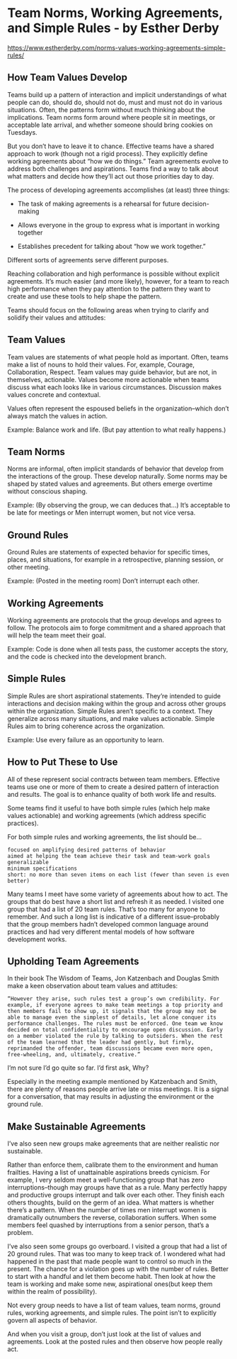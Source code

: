 # Team Norms, Working Agreements, and Simple Rules - by Esther Derby

https://www.estherderby.com/norms-values-working-agreements-simple-rules/


## How Team Values Develop

Teams build up a pattern of interaction and implicit understandings of what people can do, should do, should not do, must and must not do in various situations. Often, the patterns form without much thinking about the implications. Team norms form around where people sit in meetings, or acceptable late arrival, and whether someone should bring cookies on Tuesdays.

But you don’t have to leave it to chance. Effective teams have a shared approach to work (though not a rigid process). They explicitly define working agreements about “how we do things.” Team agreements evolve to address both challenges and aspirations. Teams find a way to talk about what matters and decide how they’ll act out those priorities day to day.

The process of developing agreements accomplishes (at least) three things:

* The task of making agreements is a rehearsal for future decision-making

* Allows everyone in the group to express what is important in working together

* Establishes precedent for talking about “how we work together.”

Different sorts of agreements serve different purposes.

Reaching collaboration and high performance is possible without explicit agreements.  It’s much easier (and more likely), however, for a team to reach high performance when they pay attention to the pattern they want to create and use these tools to help shape the pattern.

Teams should focus on the following areas when trying to clarify and solidify their values and attitudes:


## Team Values

Team values are statements of what people hold as important. Often, teams make a list of nouns to hold their values. For, example, Courage, Collaboration, Respect. Team values may guide behavior, but are not, in themselves, actionable. Values become more actionable when teams discuss what each looks like in various circumstances. Discussion makes values concrete and contextual.

Values often represent the espoused beliefs in the organization–which don’t always match the values in action.

Example: Balance work and life. (But pay attention to what really happens.)


## Team Norms

Norms are informal, often implicit standards of behavior that develop from the interactions of the group. These develop naturally. Some norms may be shaped by stated values and agreements. But others emerge overtime without conscious shaping.

Example: (By observing the group, we can deduces that…) It’s acceptable to be late for meetings or Men interrupt women, but not vice versa.


## Ground Rules

Ground Rules are statements of expected behavior for specific times, places, and situations, for example in a retrospective, planning session, or other meeting.

Example: (Posted in the meeting room) Don’t interrupt each other.


## Working Agreements

Working agreements are protocols that the group develops and agrees to follow. The protocols aim to forge commitment and a shared approach that will help the team meet their goal.

Example: Code is done when all tests pass, the customer accepts the story, and the code is checked into the development branch.


## Simple Rules

Simple Rules are short aspirational statements. They’re intended to guide interactions and  decision making within the group and across other groups within the organization. Simple Rules aren’t specific to a context. They generalize across many situations, and make values actionable. Simple Rules aim to bring coherence across the organization.

Example: Use every failure as an opportunity to learn.


## How to Put These to Use

All of these represent social contracts between team members. Effective teams use one or more of them to create a desired pattern of interaction and results. The goal is to enhance quality of both work life and results.

Some teams find it useful to have both simple rules (which help make values actionable) and working agreements (which address specific practices).

For both simple rules and working agreements, the list should be…

    focused on amplifying desired patterns of behavior
    aimed at helping the team achieve their task and team-work goals
    generalizable
    minimum specifications
    short: no more than seven items on each list (fewer than seven is even better)

Many teams I meet have some variety of agreements about how to act. The groups that do best have a short list and refresh it as needed.  I visited one group that had a list of 20 team rules. That’s too many for anyone to remember. And such a long list is indicative of a different issue–probably that the group members hadn’t developed common language around practices and had very different mental models of how software development works.


## Upholding Team Agreements

In their book The Wisdom of Teams, Jon Katzenbach and Douglas Smith make a keen observation about team values and attitudes:

    “However they arise, such rules test a group’s own credibility. For example, if everyone agrees to make team meetings a top priority and then members fail to show up, it signals that the group may not be able to manage even the simplest of details, let alone conquer its performance challenges. The rules must be enforced. One team we know decided on total confidentiality to encourage open discussion. Early on a member violated the rule by talking to outsiders. When the rest of the team learned that the leader had gently, but firmly, reprimanded the offender, team discussions became even more open, free-wheeling, and, ultimately, creative.”

I’m not sure I’d go quite so far. I’d first ask, Why?

Especially in the meeting example mentioned by Katzenbach and Smith, there are plenty of reasons people arrive late or miss meetings. It is a signal for a conversation, that may results in adjusting the environment or the ground rule.


## Make Sustainable Agreements

I’ve also seen new groups make agreements that are neither realistic nor sustainable.

Rather than enforce them, calibrate them to the environment and human frailties. Having a list of unattainable aspirations breeds cynicism. For example, I very seldom meet a well-functioning group that has zero interruptions–though may groups have that as a rule. Many perfectly happy and productive groups interrupt and talk over each other. They finish each others thoughts, build on the germ of an idea. What matters is whether there’s a pattern. When the number of times men interrupt women is dramatically outnumbers the reverse, collaboration suffers. When some members feel quashed by interruptions from a senior person, that’s a problem.

I’ve also seen some groups go overboard. I visited a group that had a list of 20 ground rules. That was too many to keep track of. I wondered what had happened in the past that made people want to control so much in the present. The chance for a violation goes up with the number of rules. Better to start with a handful and let them become habit. Then look at how the team is working and make some new, aspirational ones(but keep them within the realm of possibility).

Not every group needs to have a list of team values, team norms, ground rules, working agreements, and simple rules. The point isn’t to explicitly govern all aspects of behavior.

And when you visit a group, don’t just look at the list of values and agreements. Look at the posted rules and then observe how people really act.
